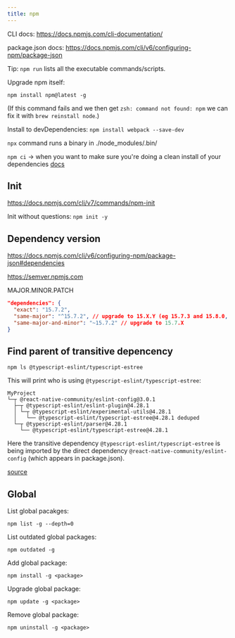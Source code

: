 ```yaml
---
title: npm
---
```



CLI docs: https://docs.npmjs.com/cli-documentation/

package.json docs: https://docs.npmjs.com/cli/v6/configuring-npm/package-json

Tip: `npm run` lists all the executable commands/scripts.

Upgrade npm itself:

`npm install npm@latest -g`

(If this command fails and we then get `zsh: command not found: npm` we can fix it with `brew reinstall node`.)

Install to devDependencies: `npm install webpack --save-dev`

`npx` command runs a binary in ./node_modules/.bin/

`npm ci` -> when you want to make sure you're doing a clean install of your dependencies [docs](https://docs.npmjs.com/cli/v7/commands/npm-ci)



## Init

https://docs.npmjs.com/cli/v7/commands/npm-init

Init without questions: `npm init -y`


## Dependency version

https://docs.npmjs.com/cli/v6/configuring-npm/package-json#dependencies

https://semver.npmjs.com

MAJOR.MINOR.PATCH

```json
"dependencies": {
  "exact": "15.7.2",
  "same-major": "^15.7.2", // upgrade to 15.X.Y (eg 15.7.3 and 15.8.0, but not 16.0.0)
  "same-major-and-minor": "~15.7.2" // upgrade to 15.7.X
}
```


## Find parent of transitive depencency

`npm ls @typescript-eslint/typescript-estree`

This will print who is using `@typescript-eslint/typescript-estree`:
```
MyProject
└─┬ @react-native-community/eslint-config@3.0.1
  ├─┬ @typescript-eslint/eslint-plugin@4.28.1
  │ └─┬ @typescript-eslint/experimental-utils@4.28.1
  │   └── @typescript-eslint/typescript-estree@4.28.1 deduped
  └─┬ @typescript-eslint/parser@4.28.1
    └── @typescript-eslint/typescript-estree@4.28.1
```
Here the transitive dependency `@typescript-eslint/typescript-estree` is being imported by the direct dependency `@react-native-community/eslint-config` (which appears in package.json).

[source](https://stackoverflow.com/a/49523073/4034572)


## Global

List global pacakges:

`npm list -g --depth=0`

List outdated global packages:

`npm outdated -g`

Add global package:

`npm install -g <package>`

Upgrade global package:

`npm update -g <package>`

Remove global package:

`npm uninstall -g <package>`
